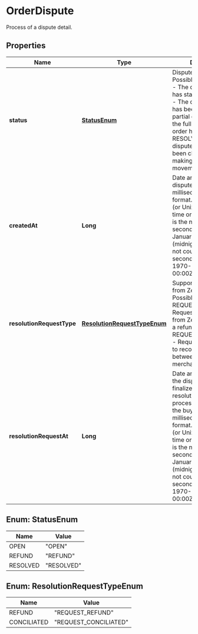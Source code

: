 

# OrderDispute

Process of a dispute detail.

## Properties

| Name | Type | Description | Notes |
|------------ | ------------- | ------------- | -------------|
|**status** | [**StatusEnum**](#StatusEnum) | Dispute current status.  Possible values: * OPEN     - The dispute process has started. * REFUND   - The dispute process has been closed and a partial or full refund of the full amount of the order has been made. * RESOLVED - The dispute process has been closed without making any refund movement to the buyer. |  |
|**createdAt** | **Long** | Date and time the dispute started, in milliseconds and UTC format.      The Unix epoch (or Unix time or POSIX time or Unix timestamp) is the number of seconds elapsed since January 1, 1970 (midnight UTC/GMT), not counting leap seconds (in ISO 8601: 1970-01-01T00: 00:00Z) |  |
|**resolutionRequestType** | [**ResolutionRequestTypeEnum**](#ResolutionRequestTypeEnum) | Support type requested from Zenki staff.  Possible values: * REQUEST_REFUND      - Request for support from Zenki staff to make a refund. * REQUEST_CONCILIATED - Request to Zenki staff to reconcile dispute between buyer and merchant. |  [optional] |
|**resolutionRequestAt** | **Long** | Date and time in which the dispute was finalized and a final resolution of the process was given to the buyer, in milliseconds and UTC format.      The Unix epoch (or Unix time or POSIX time or Unix timestamp) is the number of seconds elapsed since January 1, 1970 (midnight UTC/GMT), not counting leap seconds (in ISO 8601: 1970-01-01T00: 00:00Z) |  [optional] |



## Enum: StatusEnum

| Name | Value |
|---- | -----|
| OPEN | &quot;OPEN&quot; |
| REFUND | &quot;REFUND&quot; |
| RESOLVED | &quot;RESOLVED&quot; |



## Enum: ResolutionRequestTypeEnum

| Name | Value |
|---- | -----|
| REFUND | &quot;REQUEST_REFUND&quot; |
| CONCILIATED | &quot;REQUEST_CONCILIATED&quot; |




